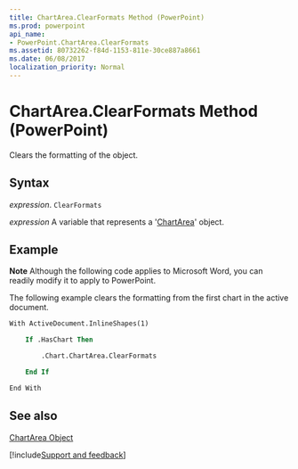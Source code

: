 ```yaml
---
title: ChartArea.ClearFormats Method (PowerPoint)
ms.prod: powerpoint
api_name:
- PowerPoint.ChartArea.ClearFormats
ms.assetid: 80732262-f84d-1153-811e-30ce887a8661
ms.date: 06/08/2017
localization_priority: Normal
---
```



# ChartArea.ClearFormats Method (PowerPoint)

Clears the formatting of the object.


## Syntax

 _expression_. `ClearFormats`

_expression_ A variable that represents a '[ChartArea](PowerPoint.ChartArea.md)' object.


## Example




 **Note**  Although the following code applies to Microsoft Word, you can readily modify it to apply to PowerPoint.

The following example clears the formatting from the first chart in the active document.




```vb
With ActiveDocument.InlineShapes(1)

    If .HasChart Then

        .Chart.ChartArea.ClearFormats

    End If

End With
```


## See also


[ChartArea Object](PowerPoint.ChartArea.md)

[!include[Support and feedback](~/includes/feedback-boilerplate.md)]